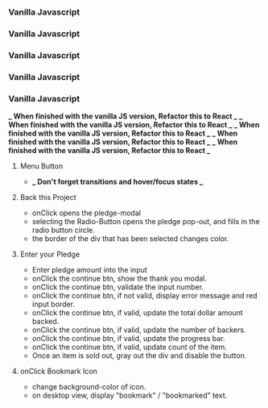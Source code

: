 ### Vanilla Javascript

### Vanilla Javascript

### Vanilla Javascript

### Vanilla Javascript

### Vanilla Javascript

**_ When finished with the vanilla JS version, Refactor this to React _**
**_ When finished with the vanilla JS version, Refactor this to React _**
**_ When finished with the vanilla JS version, Refactor this to React _**
**_ When finished with the vanilla JS version, Refactor this to React _**
**_ When finished with the vanilla JS version, Refactor this to React _**

1.  Menu Button

    <!-- - onClick opens the menu modal -->
    <!-- - Click outside the modal closes the menu -->
    <!-- - Hamburger Icon transitions to X icon onClick. -->

    - **_ Don't forget transitions and hover/focus states _**

2.  Back this Project

    - onClick opens the pledge-modal
    - selecting the Radio-Button opens the pledge pop-out, and fills in the radio button circle.
    - the border of the div that has been selected changes color.

3.  Enter your Pledge

    - Enter pledge amount into the input
    - onClick the continue btn, show the thank you modal.
    - onClick the continue btn, validate the input number.
    - onClick the continue btn, if not valid, display error message and red input border.
    - onClick the continue btn, if valid, update the total dollar amount backed.
    - onClick the continue btn, if valid, update the number of backers.
    - onClick the continue btn, if valid, update the progress bar.
    - onClick the continue btn, if valid, update count of the item.
    - Once an item is sold out, gray out the div and disable the button.

4.  onClick Bookmark Icon
    - change background-color of icon.
    - on desktop view, display "bookmark" / "bookmarked" text.
